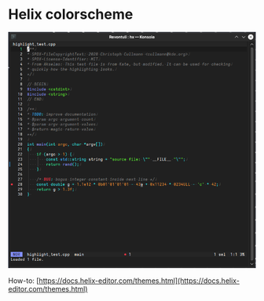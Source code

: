 # Helix colorscheme

![Revontuli for Helix](helix.png)

How-to: [https://docs.helix-editor.com/themes.html](https://docs.helix-editor.com/themes.html)

